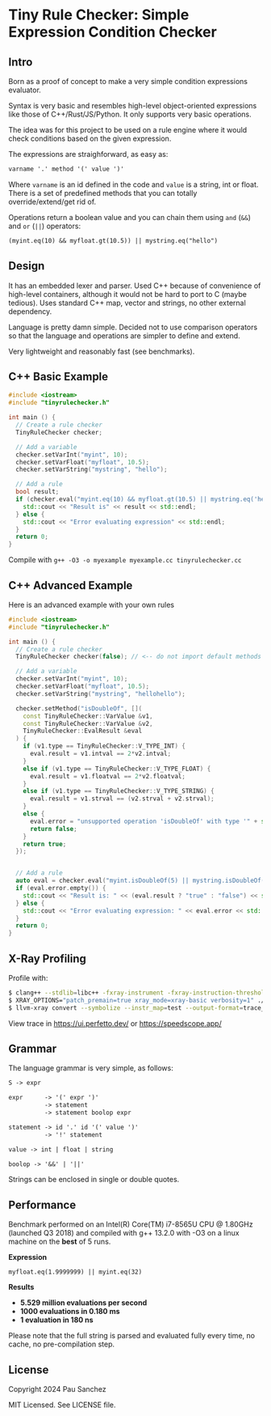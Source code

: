 # Tiny Rule Checker: Simple Expression Condition Checker

## Intro

Born as a proof of concept to make a very simple condition expressions
evaluator.

Syntax is very basic and resembles high-level object-oriented expressions like
those of C++/Rust/JS/Python. It only supports very basic operations.

The idea was for this project to be used on a rule engine where it would check
conditions based on the given expression.

The expressions are straighforward, as easy as:

```txt
varname '.' method '(' value ')'
```

Where `varname` is an id defined in the code and `value` is a string, int or float.
There is a set of predefined methods that you can totally override/extend/get rid of.

Operations return a boolean value and you can chain them using `and` (`&&`) and `or` (`||`) operators:

```txt
(myint.eq(10) && myfloat.gt(10.5)) || mystring.eq("hello")
```

## Design

It has an embedded lexer and parser. Used C++ because of convenience of high-level
containers, although it would not be hard to port to C (maybe tedious). Uses
standard C++ map, vector and strings, no other external dependency.

Language is pretty damn simple. Decided not to use comparison operators so that
the language and operations are simpler to define and extend.

Very lightweight and reasonably fast (see benchmarks).

## C++ Basic Example

```cpp
#include <iostream>
#include "tinyrulechecker.h"

int main () {
  // Create a rule checker
  TinyRuleChecker checker;

  // Add a variable
  checker.setVarInt("myint", 10);
  checker.setVarFloat("myfloat", 10.5);
  checker.setVarString("mystring", "hello");

  // Add a rule
  bool result;
  if (checker.eval("myint.eq(10) && myfloat.gt(10.5) || mystring.eq('hello')", result)) {
    std::cout << "Result is" << result << std::endl;
  } else {
    std::cout << "Error evaluating expression" << std::endl;
  }
  return 0;
}
```

Compile with `g++ -O3 -o myexample myexample.cc tinyrulechecker.cc`

## C++ Advanced Example

Here is an advanced example with your own rules

```cpp
#include <iostream>
#include "tinyrulechecker.h"

int main () {
  // Create a rule checker
  TinyRuleChecker checker(false); // <-- do not import default methods

  // Add a variable
  checker.setVarInt("myint", 10);
  checker.setVarFloat("myfloat", 10.5);
  checker.setVarString("mystring", "hellohello");

  checker.setMethod("isDoubleOf", [](
    const TinyRuleChecker::VarValue &v1,
    const TinyRuleChecker::VarValue &v2,
    TinyRuleChecker::EvalResult &eval
  ) {
    if (v1.type == TinyRuleChecker::V_TYPE_INT) {
      eval.result = v1.intval == 2*v2.intval;
    }
    else if (v1.type == TinyRuleChecker::V_TYPE_FLOAT) {
      eval.result = v1.floatval == 2*v2.floatval;
    }
    else if (v1.type == TinyRuleChecker::V_TYPE_STRING) {
      eval.result = v1.strval == (v2.strval + v2.strval);
    }
    else {
      eval.error = "unsupported operation 'isDoubleOf' with type '" + std::string(1, v1.type) + "'";
      return false;
    }
    return true;
  });


  // Add a rule
  auto eval = checker.eval("myint.isDoubleOf(5) || mystring.isDoubleOf(\"hello\")");
  if (eval.error.empty()) {
    std::cout << "Result is: " << (eval.result ? "true" : "false") << std::endl;
  } else {
    std::cout << "Error evaluating expression: " << eval.error << std::endl;
  }
  return 0;
}
```

## X-Ray Profiling

Profile with:
```sh
$ clang++ --stdlib=libc++ -fxray-instrument -fxray-instruction-threshold=1 -O3  -ggdb3 -o test test.cc tinyrulechecker.cc
$ XRAY_OPTIONS="patch_premain=true xray_mode=xray-basic verbosity=1" ./test
$ llvm-xray convert --symbolize --instr_map=test --output-format=trace_event xray-log.test.* | gzip> test-trace.txt.gz"
```

View trace in https://ui.perfetto.dev/ or https://speedscope.app/

## Grammar

The language grammar is very simple, as follows:

```txt
S -> expr

expr      -> '(' expr ')'
          -> statement
          -> statement boolop expr

statement -> id '.' id '(' value ')'
          -> '!' statement

value -> int | float | string

boolop -> '&&' | '||'
```

Strings can be enclosed in single or double quotes.

## Performance

Benchmark performed on an Intel(R) Core(TM) i7-8565U CPU @ 1.80GHz (launched Q3
2018) and compiled with g++ 13.2.0 with -O3 on a linux machine on the **best** of 5 runs.

**Expression**

`myfloat.eq(1.9999999) || myint.eq(32)`

**Results**

- **5.529 million evaluations per second**
- **1000 evaluations in 0.180 ms**
- **1 evaluation in 180 ns**

Please note that the full string is parsed and evaluated fully every time,
no cache, no pre-compilation step.

## License

Copyright 2024 Pau Sanchez

MIT Licensed. See LICENSE file.